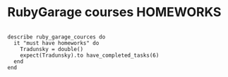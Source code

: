 RubyGarage courses HOMEWORKS
============================
<pre><code>
describe ruby_garage_cources do
  it "must have homeworks" do
    Tradunsky = double()
    expect(Tradunsky).to have_completed_tasks(6) 
  end
end
</code></pre>


